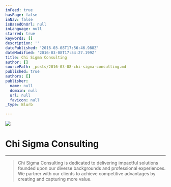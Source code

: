```yaml
---
inFeed: true
hasPage: false
inNav: false
isBasedOnUrl: null
inLanguage: null
starred: true
keywords: []
description: ''
datePublished: '2016-03-08T17:56:46.988Z'
dateModified: '2016-03-08T17:54:27.199Z'
title: Chi Sigma Consulting
author: []
sourcePath: _posts/2016-03-08-chi-sigma-consulting.md
published: true
authors: []
publisher:
  name: null
  domain: null
  url: null
  favicon: null
_type: Blurb

---
```

![](https://the-grid-user-content.s3-us-west-2.amazonaws.com/d3c39ee9-cbc1-4aab-b62f-b872202f628a.jpg)

# Chi Sigma Consulting

****

> Chi Sigma Consulting is dedicated to delivering impactful solutions founded upon our diverse backgrounds and professional experiences. We partner with our clients to achieve competitive advantages by creating and capturing more value.